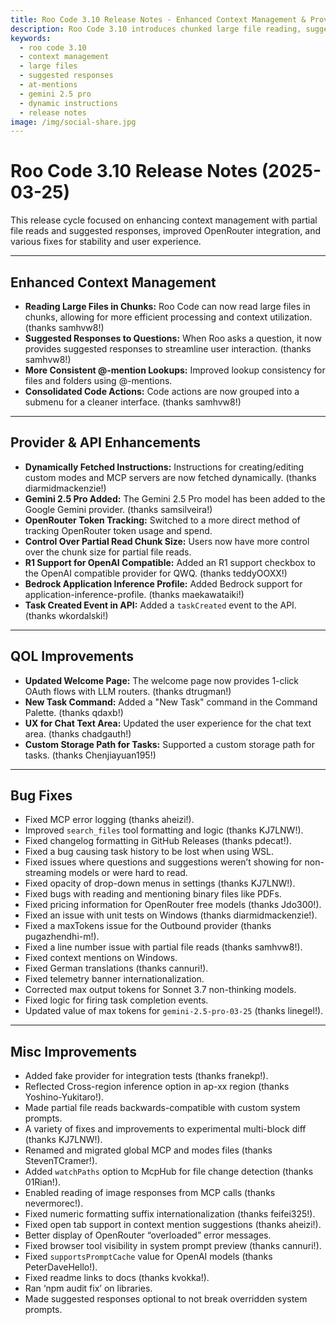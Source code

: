 ```yaml
---
title: Roo Code 3.10 Release Notes - Enhanced Context Management & Provider Updates
description: Roo Code 3.10 introduces chunked large file reading, suggested responses, improved @-mentions, dynamic instructions, Gemini 2.5 Pro support, and numerous fixes.
keywords:
  - roo code 3.10
  - context management
  - large files
  - suggested responses
  - at-mentions
  - gemini 2.5 pro
  - dynamic instructions
  - release notes
image: /img/social-share.jpg
---
```


# Roo Code 3.10 Release Notes (2025-03-25)

This release cycle focused on enhancing context management with partial file reads and suggested responses, improved OpenRouter integration, and various fixes for stability and user experience.

---

## Enhanced Context Management

*   **Reading Large Files in Chunks:** Roo Code can now read large files in chunks, allowing for more efficient processing and context utilization. (thanks samhvw8!)
*   **Suggested Responses to Questions:** When Roo asks a question, it now provides suggested responses to streamline user interaction. (thanks samhvw8!)
*   **More Consistent @-mention Lookups:** Improved lookup consistency for files and folders using @-mentions.
*   **Consolidated Code Actions:** Code actions are now grouped into a submenu for a cleaner interface. (thanks samhvw8!)

---

## Provider & API Enhancements

*   **Dynamically Fetched Instructions:** Instructions for creating/editing custom modes and MCP servers are now fetched dynamically. (thanks diarmidmackenzie!)
*   **Gemini 2.5 Pro Added:** The Gemini 2.5 Pro model has been added to the Google Gemini provider. (thanks samsilveira!)
*   **OpenRouter Token Tracking:** Switched to a more direct method of tracking OpenRouter token usage and spend.
*   **Control Over Partial Read Chunk Size:** Users now have more control over the chunk size for partial file reads.
*   **R1 Support for OpenAI Compatible:** Added an R1 support checkbox to the OpenAI compatible provider for QWQ. (thanks teddyOOXX!)
*   **Bedrock Application Inference Profile:** Added Bedrock support for application-inference-profile. (thanks maekawataiki!)
*   **Task Created Event in API:** Added a `taskCreated` event to the API. (thanks wkordalski!)

---

## QOL Improvements

*   **Updated Welcome Page:** The welcome page now provides 1-click OAuth flows with LLM routers. (thanks dtrugman!)
*   **New Task Command:** Added a "New Task" command in the Command Palette. (thanks qdaxb!)
*   **UX for Chat Text Area:** Updated the user experience for the chat text area. (thanks chadgauth!)
*   **Custom Storage Path for Tasks:** Supported a custom storage path for tasks. (thanks Chenjiayuan195!)

---

## Bug Fixes

*   Fixed MCP error logging (thanks aheizi!).
*   Improved `search_files` tool formatting and logic (thanks KJ7LNW!).
*   Fixed changelog formatting in GitHub Releases (thanks pdecat!).
*   Fixed a bug causing task history to be lost when using WSL.
*   Fixed issues where questions and suggestions weren’t showing for non-streaming models or were hard to read.
*   Fixed opacity of drop-down menus in settings (thanks KJ7LNW!).
*   Fixed bugs with reading and mentioning binary files like PDFs.
*   Fixed pricing information for OpenRouter free models (thanks Jdo300!).
*   Fixed an issue with unit tests on Windows (thanks diarmidmackenzie!).
*   Fixed a maxTokens issue for the Outbound provider (thanks pugazhendhi-m!).
*   Fixed a line number issue with partial file reads (thanks samhvw8!).
*   Fixed context mentions on Windows.
*   Fixed German translations (thanks cannuri!).
*   Fixed telemetry banner internationalization.
*   Corrected max output tokens for Sonnet 3.7 non-thinking models.
*   Fixed logic for firing task completion events.
*   Updated value of max tokens for `gemini-2.5-pro-03-25` (thanks linegel!).

---

## Misc Improvements

*   Added fake provider for integration tests (thanks franekp!).
*   Reflected Cross-region inference option in ap-xx region (thanks Yoshino-Yukitaro!).
*   Made partial file reads backwards-compatible with custom system prompts.
*   A variety of fixes and improvements to experimental multi-block diff (thanks KJ7LNW!).
*   Renamed and migrated global MCP and modes files (thanks StevenTCramer!).
*   Added `watchPaths` option to McpHub for file change detection (thanks 01Rian!).
*   Enabled reading of image responses from MCP calls (thanks nevermorec!).
*   Fixed numeric formatting suffix internationalization (thanks feifei325!).
*   Fixed open tab support in context mention suggestions (thanks aheizi!).
*   Better display of OpenRouter “overloaded” error messages.
*   Fixed browser tool visibility in system prompt preview (thanks cannuri!).
*   Fixed `supportsPromptCache` value for OpenAI models (thanks PeterDaveHello!).
*   Fixed readme links to docs (thanks kvokka!).
*   Ran ‘npm audit fix’ on libraries.
*   Made suggested responses optional to not break overridden system prompts.